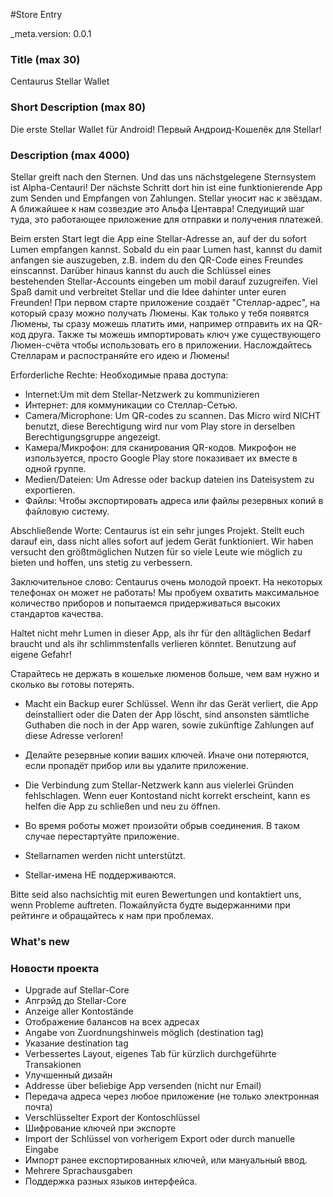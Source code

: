 ﻿#Store Entry

_meta.version: 0.0.1

### Title (max 30)

Centaurus Stellar Wallet

### Short Description (max 80)

Die erste Stellar Wallet für Android!
Первый Андроид-Кошелёк для Stellar!

### Description (max 4000)

Stellar greift nach den Sternen. Und das uns nächstgelegene Sternsystem ist Alpha-Centauri! Der nächste Schritt dort hin ist eine funktionierende App zum Senden und Empfangen von Zahlungen.
Stellar уносит нас к звёздам. А ближайшее к нам созвездие это Альфа Центавра! Следуищий шаг туда, это работающее приложение для отправки и получения платежей.


Beim ersten Start legt die App eine Stellar-Adresse an, auf der du sofort Lumen empfangen kannst. Sobald du ein paar Lumen hast, kannst du damit anfangen sie auszugeben, z.B. indem du den QR-Code eines Freundes einscannst. Darüber hinaus kannst du auch die Schlüssel eines bestehenden Stellar-Accounts eingeben um mobil darauf zuzugreifen. Viel Spaß damit und verbreitet Stellar und die Idee dahinter unter euren Freunden!
При первом старте приложение создаёт "Стеллар-адрес", на который сразу можно получать Люмены. Как только у тебя появятся Люмены, ты сразу можешь платить ими, например отправить их на QR-код друга. Также ты можешь импортировать ключ уже существующего Люмен-счёта чтобы использовать его в приложении. Наслождайтесь Стелларам и распостраняйте его идею и Люмены!

Erforderliche Rechte:
Необходимые права доступа:

* Internet:Um mit dem Stellar-Netzwerk zu kommunizieren
* Интернет: для коммуникации со Стеллар-Сетью.
* Camera/Microphone: Um QR-codes zu scannen. Das Micro wird NICHT benutzt, diese Berechtigung wird nur vom Play store in derselben Berechtigungsgruppe angezeigt.
* Камера/Микрофон: для сканирования QR-кодов. Микрофон не изпользуется, просто Google Play store показивает их вместе в одной группе.
* Medien/Dateien: Um Adresse oder backup dateien ins Dateisystem zu exportieren.
* Файлы: Чтобы экспортировать адреса или файлы резервных копий в файловую систему.

Abschließende Worte:
Centaurus ist ein sehr junges Projekt. Stellt euch darauf ein, dass nicht alles sofort auf jedem Gerät funktioniert. Wir haben versucht den größtmöglichen Nutzen für so viele Leute wie möglich zu bieten und hoffen, uns stetig zu verbessern.

Заключительное слово:
Centaurus очень молодой проект. На некоторых телефонах он может не работать! Мы пробуем охватить максимальное количество приборов и попытаемся придерживаться высоких стандартов качества.

Haltet nicht mehr Lumen in dieser App, als ihr für den alltäglichen Bedarf braucht und als ihr schlimmstenfalls verlieren könntet. Benutzung auf eigene Gefahr!

Старайтесь не держать в кошельке люменов больше, чем вам нужно и сколько вы готовы потерять.

* Macht ein Backup eurer Schlüssel. Wenn ihr das Gerät verliert, die App deinstalliert oder die Daten der App löscht, sind ansonsten sämtliche Guthaben die noch in der App waren, sowie zukünftige Zahlungen auf diese Adresse verloren!

* Делайте резервные копии ваших ключей. Иначе они потеряются, если пропадёт прибор или вы удалите приложение.

* Die Verbindung zum Stellar-Netzwerk kann aus vielerlei Gründen fehlschlagen. Wenn euer Kontostand nicht korrekt erscheint, kann es helfen die App zu schließen und neu zu öffnen.

* Во время роботы может произойти обрыв соединения. В таком случае перестартуйте приложение.

* Stellarnamen werden nicht unterstützt.

* Stellar-имена НЕ поддерживаются.

Bitte seid also nachsichtig mit euren Bewertungen und kontaktiert uns, wenn Probleme auftreten.
Пожайлуйста будте выдержанними при рейтинге и обращайтесь к нам при проблемах.

### What's new
### Новости проекта

* Upgrade auf Stellar-Core
* Апгрэйд до Stellar-Core
* Anzeige aller Kontostände
* Отображение балансов на всех адресах
* Angabe von Zuordnungshinweis möglich (destination tag)
* Указание destination tag
* Verbessertes Layout, eigenes Tab für kürzlich durchgeführte Transakionen
* Улучшенный дизайн 
* Addresse über beliebige App versenden (nicht nur Email)
* Передача адреса через любое приложение (не только электронная почта)
* Verschlüsselter Export der Kontoschlüssel
* Шифрование ключей при экспорте
* Import der Schlüssel von vorherigem Export oder durch manuelle Eingabe
* Импорт ранее експортированных ключей, или мануальный ввод.
* Mehrere Sprachausgaben
* Поддержка разных языков интерфейса.

